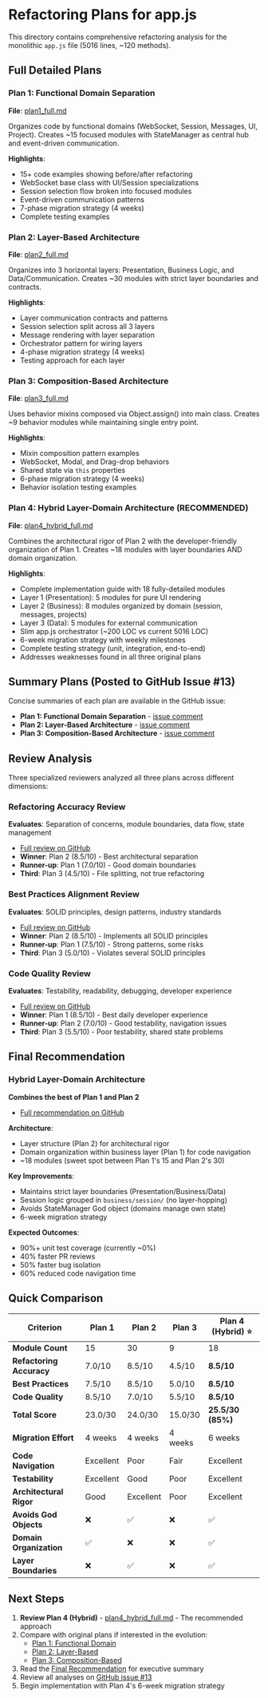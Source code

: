 # Refactoring Plans for app.js

This directory contains comprehensive refactoring analysis for the monolithic `app.js` file (5016 lines, ~120 methods).

## Full Detailed Plans

### Plan 1: Functional Domain Separation
**File**: [plan1_full.md](./plan1_full.md)

Organizes code by functional domains (WebSocket, Session, Messages, UI, Project). Creates ~15 focused modules with StateManager as central hub and event-driven communication.

**Highlights**:
- 15+ code examples showing before/after refactoring
- WebSocket base class with UI/Session specializations
- Session selection flow broken into focused modules
- Event-driven communication patterns
- 7-phase migration strategy (4 weeks)
- Complete testing examples

### Plan 2: Layer-Based Architecture
**File**: [plan2_full.md](./plan2_full.md)

Organizes into 3 horizontal layers: Presentation, Business Logic, and Data/Communication. Creates ~30 modules with strict layer boundaries and contracts.

**Highlights**:
- Layer communication contracts and patterns
- Session selection split across all 3 layers
- Message rendering with layer separation
- Orchestrator pattern for wiring layers
- 4-phase migration strategy (4 weeks)
- Testing approach for each layer

### Plan 3: Composition-Based Architecture
**File**: [plan3_full.md](./plan3_full.md)

Uses behavior mixins composed via Object.assign() into main class. Creates ~9 behavior modules while maintaining single entry point.

**Highlights**:
- Mixin composition pattern examples
- WebSocket, Modal, and Drag-drop behaviors
- Shared state via `this` properties
- 6-phase migration strategy (4 weeks)
- Behavior isolation testing examples

### Plan 4: Hybrid Layer-Domain Architecture (RECOMMENDED)
**File**: [plan4_hybrid_full.md](./plan4_hybrid_full.md)

Combines the architectural rigor of Plan 2 with the developer-friendly organization of Plan 1. Creates ~18 modules with layer boundaries AND domain organization.

**Highlights**:
- Complete implementation guide with 18 fully-detailed modules
- Layer 1 (Presentation): 5 modules for pure UI rendering
- Layer 2 (Business): 8 modules organized by domain (session, messages, projects)
- Layer 3 (Data): 5 modules for external communication
- Slim app.js orchestrator (~200 LOC vs current 5016 LOC)
- 6-week migration strategy with weekly milestones
- Complete testing strategy (unit, integration, end-to-end)
- Addresses weaknesses found in all three original plans

## Summary Plans (Posted to GitHub Issue #13)

Concise summaries of each plan are available in the GitHub issue:

- **Plan 1: Functional Domain Separation** - [issue comment](https://github.com/EdanStarfire/claudecode_webui/issues/13#issuecomment-3419216682)
- **Plan 2: Layer-Based Architecture** - [issue comment](https://github.com/EdanStarfire/claudecode_webui/issues/13#issuecomment-3419216782)
- **Plan 3: Composition-Based Architecture** - [issue comment](https://github.com/EdanStarfire/claudecode_webui/issues/13#issuecomment-3419216878)

## Review Analysis

Three specialized reviewers analyzed all three plans across different dimensions:

### Refactoring Accuracy Review
**Evaluates**: Separation of concerns, module boundaries, data flow, state management

- [Full review on GitHub](https://github.com/EdanStarfire/claudecode_webui/issues/13#issuecomment-3419218466)
- **Winner**: Plan 2 (8.5/10) - Best architectural separation
- **Runner-up**: Plan 1 (7.0/10) - Good domain boundaries
- **Third**: Plan 3 (4.5/10) - File splitting, not true refactoring

### Best Practices Alignment Review
**Evaluates**: SOLID principles, design patterns, industry standards

- [Full review on GitHub](https://github.com/EdanStarfire/claudecode_webui/issues/13#issuecomment-3419218614)
- **Winner**: Plan 2 (8.5/10) - Implements all SOLID principles
- **Runner-up**: Plan 1 (7.5/10) - Strong patterns, some risks
- **Third**: Plan 3 (5.0/10) - Violates several SOLID principles

### Code Quality Review
**Evaluates**: Testability, readability, debugging, developer experience

- [Full review on GitHub](https://github.com/EdanStarfire/claudecode_webui/issues/13#issuecomment-3419218758)
- **Winner**: Plan 1 (8.5/10) - Best daily developer experience
- **Runner-up**: Plan 2 (7.0/10) - Good testability, navigation issues
- **Third**: Plan 3 (5.5/10) - Poor testability, shared state problems

## Final Recommendation

### Hybrid Layer-Domain Architecture
**Combines the best of Plan 1 and Plan 2**

- [Full recommendation on GitHub](https://github.com/EdanStarfire/claudecode_webui/issues/13#issuecomment-3419219146)

**Architecture**:
- Layer structure (Plan 2) for architectural rigor
- Domain organization within business layer (Plan 1) for code navigation
- ~18 modules (sweet spot between Plan 1's 15 and Plan 2's 30)

**Key Improvements**:
- Maintains strict layer boundaries (Presentation/Business/Data)
- Session logic grouped in `business/session/` (no layer-hopping)
- Avoids StateManager God object (domains manage own state)
- 6-week migration strategy

**Expected Outcomes**:
- 90%+ unit test coverage (currently ~0%)
- 40% faster PR reviews
- 50% faster bug isolation
- 60% reduced code navigation time

## Quick Comparison

| Criterion | Plan 1 | Plan 2 | Plan 3 | Plan 4 (Hybrid) ⭐ |
|-----------|--------|--------|--------|---------------------|
| **Module Count** | 15 | 30 | 9 | 18 |
| **Refactoring Accuracy** | 7.0/10 | 8.5/10 | 4.5/10 | **8.5/10** |
| **Best Practices** | 7.5/10 | 8.5/10 | 5.0/10 | **8.5/10** |
| **Code Quality** | 8.5/10 | 7.0/10 | 5.5/10 | **8.5/10** |
| **Total Score** | 23.0/30 | 24.0/30 | 15.0/30 | **25.5/30 (85%)** |
| **Migration Effort** | 4 weeks | 4 weeks | 4 weeks | 6 weeks |
| **Code Navigation** | Excellent | Poor | Fair | Excellent |
| **Testability** | Excellent | Good | Poor | Excellent |
| **Architectural Rigor** | Good | Excellent | Poor | Excellent |
| **Avoids God Objects** | ❌ | ✅ | ❌ | ✅ |
| **Domain Organization** | ✅ | ❌ | ❌ | ✅ |
| **Layer Boundaries** | ❌ | ✅ | ❌ | ✅ |

## Next Steps

1. **Review Plan 4 (Hybrid)** - [plan4_hybrid_full.md](./plan4_hybrid_full.md) - The recommended approach
2. Compare with original plans if interested in the evolution:
   - [Plan 1: Functional Domain](./plan1_full.md)
   - [Plan 2: Layer-Based](./plan2_full.md)
   - [Plan 3: Composition-Based](./plan3_full.md)
3. Read the [Final Recommendation](./FINAL_RECOMMENDATION.md) for executive summary
4. Review all analyses on [GitHub issue #13](https://github.com/EdanStarfire/claudecode_webui/issues/13)
5. Begin implementation with Plan 4's 6-week migration strategy
